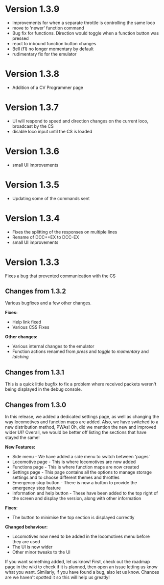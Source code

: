 # Version 1.3.9
- Improvements for when a separate throttle is controlling the same loco
- move to 'newer' function command
- Bug fix for functions. Direction would toggle when a function button was pressed
- react to inbound function button changes
- Bell (f1) no longer momentary by default
- rudimentary fix for the emulator

# Version 1.3.8
- Addition of a CV Programmer page

# Version 1.3.7
- UI will respond to speed and direction changes on the current loco, broadcast by the CS
- disable loco input until the CS is loaded

# Version 1.3.6
- small UI improvements

# Version 1.3.5
- Updating some of the commands sent

# Version 1.3.4
- Fixes the splitting of the responses on multiple lines
- Rename of DCC++EX to DCC-EX
- small UI improvements

# Version 1.3.3
Fixes a bug that prevented communication with the CS

## Changes from 1.3.2
Various bugfixes and a few other changes.

__Fixes:__
- Help link fixed
- Various CSS Fixes

__Other changes:__
- Various internal changes to the emulator
- Function actions renamed from *press* and *toggle* to *momentary* and *latching*

## Changes from 1.3.1
This is a quick little bugfix to fix a problem where received packets weren't being displayed in the debug console.

## Changes from 1.3.0
In this release, we added a dedicated settings page, as well as changing the way locomotives and function maps are added. Also, we have switched to a new distribution method, PWAs! Oh, did we mention the new and improved wider UI? Overall, we would be better off listing the sections that have stayed the same!

__New Features:__
* Side menu - We have added a side menu to switch between 'pages'
* Locomotive page - This is where locomotives are now added
* Functions page - This is where function maps are now created
* Settings page - This page contains all the options to manage storage settings and to choose different themes and throttles
* Emergency stop button - There is now a button to provide the emergency stop feature
* Information and help button - These have been added to the top right of the screen and display the version, along with other information

__Fixes:__
* The button to minimise the top section is displayed correctly

__Changed behaviour:__
* Locomotives now need to be added in the locomotives menu before they are used
* The UI is now wider
* Other minor tweaks to the UI


If you want something added, let us know! First, check out the roadmap page in the wiki to check if it is planned, then open an issue letting us know what you want. Similarly, if you have found a bug, also let us know. Chances are we haven't spotted it so this will help us greatly!